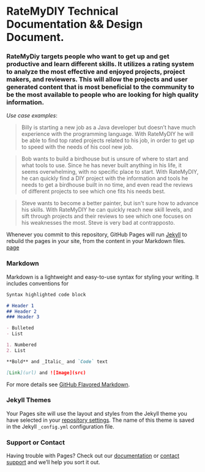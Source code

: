 # **RateMyDIY Technical Documentation && Design Document.**

### RateMyDiy targets people who want to get up and get productive and learn different skills. It utilizes a rating system to analyze the most effective and enjoyed projects, project makers, and reviewers. This will allow the projects and user generated content that is most beneficial to the community to be the most available to people who are looking for high quality information.

_Use case examples_:

  > Billy is starting a new job as a Java developer but doesn’t have much experience with the programming language. With RateMyDIY he will be able to find top rated projects related to his job, in order to get up to speed with the needs of his cool new job.

  > Bob wants to build a birdhouse but is unsure of where to start and what tools to use. Since he has never built anything in his life, it seems overwhelming, with no specific place to start. With RateMyDIY, he can quickly find a DIY project with the information and tools he needs to get a birdhouse built in no time, and even read the reviews of different projects to see which one fits his needs best.

  > Steve wants to become a better painter, but isn't sure how to advance his skills. With RateMyDIY he can quickly reach new skill levels, and sift through projects and their reviews to see which one focuses on his weaknesses the most. Steve is very bad at contrapposto.


Whenever you commit to this repository, GitHub Pages will run [Jekyll](https://jekyllrb.com/) to rebuild the pages in your site, from the content in your Markdown files.
[page](page.md)
### Markdown

Markdown is a lightweight and easy-to-use syntax for styling your writing. It includes conventions for

```markdown
Syntax highlighted code block

# Header 1
## Header 2
### Header 3

- Bulleted
- List

1. Numbered
2. List

**Bold** and _Italic_ and `Code` text

[Link](url) and ![Image](src)
```

For more details see [GitHub Flavored Markdown](https://guides.github.com/features/mastering-markdown/).

### Jekyll Themes

Your Pages site will use the layout and styles from the Jekyll theme you have selected in your [repository settings](https://github.com/RateMyDIY/Docs/settings). The name of this theme is saved in the Jekyll `_config.yml` configuration file.

### Support or Contact

Having trouble with Pages? Check out our [documentation](https://help.github.com/categories/github-pages-basics/) or [contact support](https://github.com/contact) and we’ll help you sort it out.
